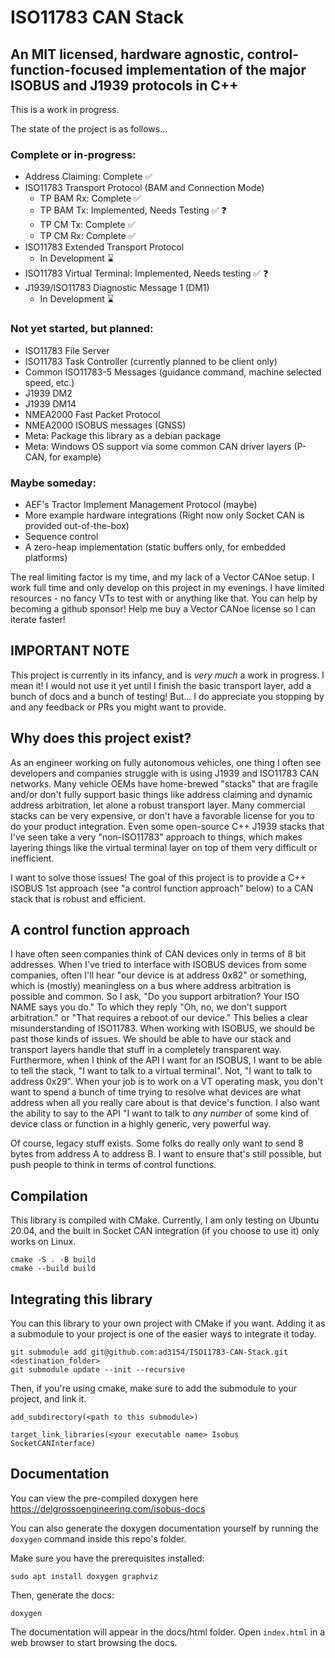# ISO11783 CAN Stack
## An MIT licensed, hardware agnostic, control-function-focused implementation of the major ISOBUS and J1939 protocols in C++
This is a work in progress.

The state of the project is as follows...

### Complete or in-progress:
- Address Claiming: Complete :white_check_mark:
- ISO11783 Transport Protocol (BAM and Connection Mode)
    - TP BAM Rx: Complete :white_check_mark:
    - TP BAM Tx: Implemented, Needs Testing :white_check_mark: :question:
    - TP CM Tx: Complete :white_check_mark:
    - TP CM Rx: Complete :white_check_mark:
- ISO11783 Extended Transport Protocol
    - In Development :hourglass:
- ISO11783 Virtual Terminal: Implemented, Needs testing :white_check_mark: :question:
- J1939/ISO11783 Diagnostic Message 1 (DM1)
    - In Development :hourglass:

### Not yet started, but planned:
- ISO11783 File Server
- ISO11783 Task Controller (currently planned to be client only)
- Common ISO11783-5 Messages (guidance command, machine selected speed, etc.)
- J1939 DM2
- J1939 DM14
- NMEA2000 Fast Packet Protocol
- NMEA2000 ISOBUS messages (GNSS)
- Meta: Package this library as a debian package
- Meta: Windows OS support via some common CAN driver layers (P-CAN, for example)

### Maybe someday:
- AEF's Tractor Implement Management Protocol (maybe)
- More example hardware integrations (Right now only Socket CAN is provided out-of-the-box)
- Sequence control
- A zero-heap implementation (static buffers only, for embedded platforms)

The real limiting factor is my time, and my lack of a Vector CANoe setup. 
I work full time and only develop on this project in my evenings.
I have limited resources - no fancy VTs to test with or anything like that.
You can help by becoming a github sponsor! Help me buy a Vector CANoe license so I can iterate faster!

## IMPORTANT NOTE
This project is currently in its infancy, and is *very much* a work in progress.
I mean it! I would not use it yet until I finish the basic transport layer, add a bunch of docs and a bunch of testing!
But... I do appreciate you stopping by and any feedback or PRs you might want to provide.

## Why does this project exist?
As an engineer working on fully autonomous vehicles, one thing I often see developers and companies struggle with is using J1939 and ISO11783 CAN networks. Many vehicle OEMs have home-brewed "stacks" that are fragile and/or don't fully support basic things like address claiming and dynamic address arbitration, let alone a robust transport layer. Many commercial stacks can be very expensive, or don't have a favorable license for you to do your product integration. Even some open-source C++ J1939 stacks that I've seen take a very "non-ISO11783" approach to things, which makes layering things like the virtual terminal layer on top of them very difficult or inefficient.

I want to solve those issues! The goal of this project is to provide a C++ ISOBUS 1st approach (see "a control function approach" below) to a CAN stack that is robust and efficient.

## A control function approach
I have often seen companies think of CAN devices only in terms of 8 bit addresses. When I've tried to interface with ISOBUS devices from some companies, often I'll hear "our device is at address 0x82" or something, which is (mostly) meaningless on a bus where address arbitration is possible and common. So I ask, "Do you support arbitration? Your ISO NAME says you do." To which they reply "Oh, no, we don't support arbitration." or "That requires a reboot of our device." This belies a clear misunderstanding of ISO11783. When working with ISOBUS, we should be past those kinds of issues. We should be able to have our stack and transport layers handle that stuff in a completely transparent way. Furthermore, when I think of the API I want for an ISOBUS, I want to be able to tell the stack, "I want to talk to a virtual terminal". Not, "I want to talk to address 0x29". When your job is to work on a VT operating mask, you don't want to spend a bunch of time trying to resolve what devices are what address when all you really care about is that device's function. I also want the ability to say to the API "I want to talk to *any number* of some kind of device class or function in a highly generic, very powerful way.

Of course, legacy stuff exists. Some folks do really only want to send 8 bytes from address A to address B. I want to ensure that's still possible, but push people to think in terms of control functions.

## Compilation
This library is compiled with CMake. Currently, I am only testing on Ubuntu 20.04, and the built in Socket CAN integration (if you choose to use it) only works on Linux.
```
cmake -S . -B build
cmake --build build
```

## Integrating this library
You can this library to your own project with CMake if you want. Adding it as a submodule to your project is one of the easier ways to integrate it today.

```
git submodule add git@github.com:ad3154/ISO11783-CAN-Stack.git <destination_folder>
git submodule update --init --recursive
```
Then, if you're using cmake, make sure to add the submodule to your project, and link it.

```
add_subdirectory(<path to this submodule>)

target_link_libraries(<your executable name> Isobus SocketCANInterface)
```

## Documentation
You can view the pre-compiled doxygen here https://delgrossoengineering.com/isobus-docs

You can also generate the doxygen documentation yourself by running the `doxygen` command inside this repo's folder.

Make sure you have the prerequisites installed:
```
sudo apt install doxygen graphviz
```
Then, generate the docs:
```
doxygen
```

The documentation will appear in the docs/html folder. Open `index.html` in a web browser to start browsing the docs.
